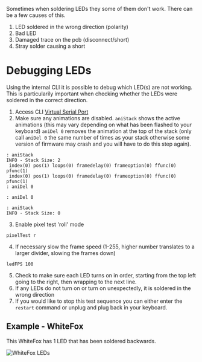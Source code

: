 Sometimes when soldering LEDs they some of them don't work.
There can be a few causes of this.

1. LED soldered in the wrong direction (polarity)
2. Bad LED
3. Damaged trace on the pcb (disconnect/short)
4. Stray solder causing a short

# Debugging LEDs

Using the internal CLI it is possible to debug which LED(s) are not working.
This is particularily important when checking whether the LEDs were soldered in the correct direction.

1. Access CLI [Virtual Serial Port](Debugging.md)
2. Make sure any animations are disabled.
`aniStack` shows the active animations (this may vary depending on what has been flashed to your keyboard)
`aniDel 0` removes the animation at the top of the stack (only call `aniDel 0` the same number of times as your stack otherwise some version of firmware may crash and you will have to do this step again).

```
: aniStack
INFO - Stack Size: 2
 index(0) pos(1) loops(0) framedelay(0) frameoption(0) ffunc(0) pfunc(1)
 index(0) pos(1) loops(0) framedelay(0) frameoption(0) ffunc(0) pfunc(1)
: aniDel 0

: aniDel 0

: aniStack
INFO - Stack Size: 0
```

3. Enable pixel test 'roll' mode
```
pixelTest r
```
4. If necessary slow the frame speed (1-255, higher number translates to a larger divider, slowing the frames down)
```
ledFPS 100
```
5. Check to make sure each LED turns on in order, starting from the top left going to the right, then wrapping to the next line.
6. If any LEDs do not turn on or turn on unexpectedly, it is soldered in the wrong direction
7. If you would like to stop this test sequence you can either enter the `restart` command or unplug and plug back in your keyboard.

## Example - WhiteFox

This WhiteFox has 1 LED that has been soldered backwards.

![WhiteFox LEDs](images/whitefox_ledtest.gif)
